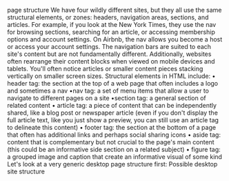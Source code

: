 page structure
We have four wildly different sites, but they all use the same structural elements, or zones: headers, navigation areas, sections, and articles.
For example, if you look at the New York Times, they use the nav for browsing sections, searching for an article, or accessing membership options and account settings. On Airbnb, the nav allows you become a host or access your account settings. The navigation bars are suited to each site's content but are not fundamentally different.
Additionally, websites often rearrange their content blocks when viewed on mobile devices and tablets. You'll often notice articles or smaller content pieces stacking vertically on smaller screen sizes.
Structural elements in HTML include:
•	header tag: the section at the top of a web page that often includes a logo and sometimes a nav
•nav tag: a set of menu items that allow a user to navigate to different pages on a site
•section tag: a general section of related content
•	article tag: a piece of content that can be independently shared, like a blog post or newspaper article (even if you don't display the full article text, like you just show a preview, you can still use an article tag to delineate this content)
•	footer tag: the section at the bottom of a page that often has additional links and perhaps social sharing icons
•	aside tag: content that is complementary but not crucial to the page's main content (this could be an informative side section on a related subject)
•	figure tag: a grouped image and caption that create an informative visual of some kind
Let's look at a very generic desktop page structure first:
 Possible desktop site structure
